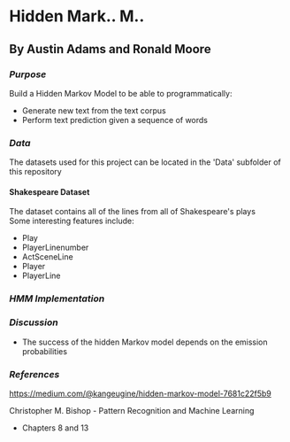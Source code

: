 # Hidden Mark.. M..
## By Austin Adams and Ronald Moore
  
### *Purpose*
Build a Hidden Markov Model to be able to programmatically:
* Generate new text from the text corpus
* Perform text prediction given a sequence of words

### *Data*
The datasets used for this project can be located in the 'Data' subfolder of this repository

#### Shakespeare Dataset
The dataset contains all of the lines from all of Shakespeare's plays \
Some interesting features include:
* Play
* PlayerLinenumber
* ActSceneLine
* Player
* PlayerLine

### *HMM Implementation*


### *Discussion*
* The success of the hidden Markov model depends on the emission probabilities

### *References*
https://medium.com/@kangeugine/hidden-markov-model-7681c22f5b9

Christopher M. Bishop - Pattern Recognition and Machine Learning
* Chapters 8 and 13
